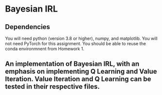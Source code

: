 # Bayesian IRL

## Dependencies
You will need python (version 3.8 or higher), numpy, and matplotlib. You will not need PyTorch for this assignment.
You should be able to reuse the conda environmnent from Homework 1.
## An implementation of Bayesian IRL, with an emphasis on implementing Q Learning and Value Iteration. Value Iteration and Q Learning can be tested in their respective files.



